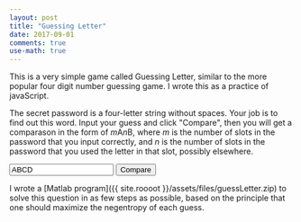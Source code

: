 ```yaml
---
layout: post
title: "Guessing Letter"
date: 2017-09-01
comments: true
use-math: true
---
```


This is a very simple game called Guessing Letter, similar to the more popular four digit number guessing game. I wrote this as a practice of javaScript.

The secret password is a four-letter string without spaces. Your job is to find out this word. Input your guess and click "Compare", then you will get a comparason in the form of $m$A$n$B, where $m$ is the number of slots in the password that you input correctly, and $n$ is the number of slots in the password that you used the letter in that slot, possibly elsewhere.

<input id="txt1" type="text" maxlength="4" value="ABCD" autocomplete="off">
<input type="button" value="Compare" onclick="
		var newWord = document.getElementById('txt1').value.toUpperCase();
		var examine = newWord.match('[A-Z]{4}');
		if (examine != null) {
			var newwordArray = newWord;
			var countA = 0;
			var countB = 0;
			for (i = 0; i < 4; i++) {
			    if (passwordArray[i] == newwordArray[i]) {
				countA = countA + 1;
			    }
			    for (j = 0; j < 4; j++) {
				if (passwordArray[i] == newwordArray[j]) {
				    countB = countB + 1;
				    break;
				}
			    }
			}
			document.getElementById('record').innerHTML = document.getElementById('record').innerHTML.concat(count++, '. ', newWord, ': ', countA, 'A', countB, 'B', '<p></p>')
		}"
	>

<p id="record"></p>

I wrote a [Matlab program]({{ site.roooot }}/assets/files/guessLetter.zip) to solve this question in as few steps as possible, based on the principle that one should maximize the negentropy of each guess. 

<script>
	var count = 1;
	var secretWord = "";
	var passwordArray = ["A", "A", "A", "A"];
	for (i = 0; i < 4; i++) {
	passwordArray[i] = String.fromCharCode(Math.floor(Math.random() * 26) + 65);
	secretWord = secretWord.concat(passwordArray[i]);
	}
	secretWord = passwordArray.join("");
</script>
